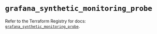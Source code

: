 # `grafana_synthetic_monitoring_probe`

Refer to the Terraform Registry for docs: [`grafana_synthetic_monitoring_probe`](https://registry.terraform.io/providers/grafana/grafana/3.15.3/docs/resources/synthetic_monitoring_probe).
